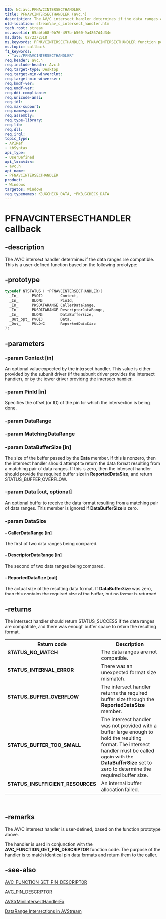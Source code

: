 ```yaml
---
UID: NC:avc.PFNAVCINTERSECTHANDLER
title: PFNAVCINTERSECTHANDLER (avc.h)
description: The AV/C intersect handler determines if the data ranges are compatible.
old-location: stream\av_c_intersect_handler.htm
tech.root: stream
ms.assetid: 65ab5b68-9b76-497b-b560-9a4867d4d34e
ms.date: 02/23/2018
ms.keywords: PFNAVCINTERSECTHANDLER, PFNAVCINTERSECTHANDLER function pointer [Streaming Media Devices], avc/PFNAVCINTERSECTHANDLER, avcref_6aa55400-08b6-4a96-af38-23e69fed1621.xml, stream.av_c_intersect_handler
ms.topic: callback
f1_keywords:
 - "avc/PFNAVCINTERSECTHANDLER"
req.header: avc.h
req.include-header: Avc.h
req.target-type: Desktop
req.target-min-winverclnt:
req.target-min-winversvr:
req.kmdf-ver:
req.umdf-ver:
req.ddi-compliance:
req.unicode-ansi:
req.idl:
req.max-support:
req.namespace:
req.assembly:
req.type-library:
req.lib:
req.dll:
req.irql:
topic_type:
- APIRef
- kbSyntax
api_type:
- UserDefined
api_location:
- avc.h
api_name:
- PFNAVCINTERSECTHANDLER
product:
- Windows
targetos: Windows
req.typenames: KBUGCHECK_DATA, *PKBUGCHECK_DATA
---
```


# PFNAVCINTERSECTHANDLER callback


## -description


The AV/C intersect handler determines if the data ranges are compatible. This is a user-defined function based on the following prototype:


## -prototype


```cpp
typedef NTSTATUS ( *PFNAVCINTERSECTHANDLER)(
  _In_      PVOID        Context,
  _In_      ULONG        PinId,
  _In_      PKSDATARANGE CallerDataRange,
  _In_      PKSDATARANGE DescriptorDataRange,
  _In_      ULONG        DataBufferSize,
  _Out_opt_ PVOID        Data,
  _Out_     PULONG       ReportedDataSize
);
```


## -parameters




### -param Context [in]

An optional value expected by the intersect handler. This value is either provided by the subunit driver (if the subunit driver provides the intersect handler), or by the lower driver providing the intersect handler.


### -param PinId [in]

Specifies the offset (or ID) of the pin for which the intersection is being done.


### -param DataRange


### -param MatchingDataRange


### -param DataBufferSize [in]

The size of the buffer passed by the <b>Data</b> member. If this is nonzero, then the intersect handler should attempt to return the data format resulting from a matching pair of data ranges. If this is zero, then the intersect handler should provide the required buffer size in <b>ReportedDataSize</b>, and return STATUS_BUFFER_OVERFLOW.


### -param Data [out, optional]

An optional buffer to receive the data format resulting from a matching pair of data ranges. This member is ignored if <b>DataBufferSize </b>is zero.


### -param DataSize








#### - CallerDataRange [in]

The first of two data ranges being compared.


#### - DescriptorDataRange [in]

The second of two data ranges being compared.


#### - ReportedDataSize [out]

The actual size of the resulting data format. If <b>DataBufferSize</b> was zero, then this contains the required size of the buffer, but no format is returned.


## -returns



The intersect handler should return STATUS_SUCCESS if the data ranges are compatible, and there was enough buffer space to return the resulting format.

<table>
<tr>
<th>Return code</th>
<th>Description</th>
</tr>
<tr>
<td width="40%">
<dl>
<dt><b>STATUS_NO_MATCH</b></dt>
</dl>
</td>
<td width="60%">
The data ranges are not compatible.

</td>
</tr>
<tr>
<td width="40%">
<dl>
<dt><b>STATUS_INTERNAL_ERROR</b></dt>
</dl>
</td>
<td width="60%">
There was an unexpected format size mismatch.

</td>
</tr>
<tr>
<td width="40%">
<dl>
<dt><b>STATUS_BUFFER_OVERFLOW</b></dt>
</dl>
</td>
<td width="60%">
The intersect handler returns the required buffer size through the <b>ReportedDataSize</b> member.

</td>
</tr>
<tr>
<td width="40%">
<dl>
<dt><b>STATUS_BUFFER_TOO_SMALL</b></dt>
</dl>
</td>
<td width="60%">
The intersect handler was not provided with a buffer large enough to hold the resulting format. The intersect handler must be called again with the <b>DataBufferSize</b> set to zero to determine the required buffer size.

</td>
</tr>
<tr>
<td width="40%">
<dl>
<dt><b>STATUS_INSUFFICIENT_RESOURCES</b></dt>
</dl>
</td>
<td width="60%">
An internal buffer allocation failed.

</td>
</tr>
</table>
 




## -remarks



The AV/C intersect handler is user-defined, based on the function prototype above.

The handler is used in conjunction with the <b>AVC_FUNCTION_GET_PIN_DESCRIPTOR</b> function code. The purpose of the handler  is to match identical pin data formats and return them to the caller.




## -see-also

<a href="https://docs.microsoft.com/windows-hardware/drivers/stream/avc-function-get-pin-descriptor">AVC_FUNCTION_GET_PIN_DESCRIPTOR</a>



<a href="..\avc\ns-avc-_avc_pin_descriptor.md">AVC_PIN_DESCRIPTOR</a>



<a href="..\ks\nc-ks-pfnksintersecthandlerex.md">AVStrMiniIntersectHandlerEx</a>



<a href="https://docs.microsoft.com/windows-hardware/drivers/stream/data-range-intersections-in-avstream">DataRange Intersections in AVStream</a>



 

 


